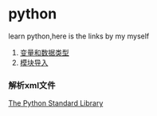 # python
learn python,here is the links by my myself

1. [变量和数据类型](1.md)
2. [模块导入](2.md)

### 解析xml文件

[The Python Standard Library](https://docs.python.org/3.5/library/index.html)



